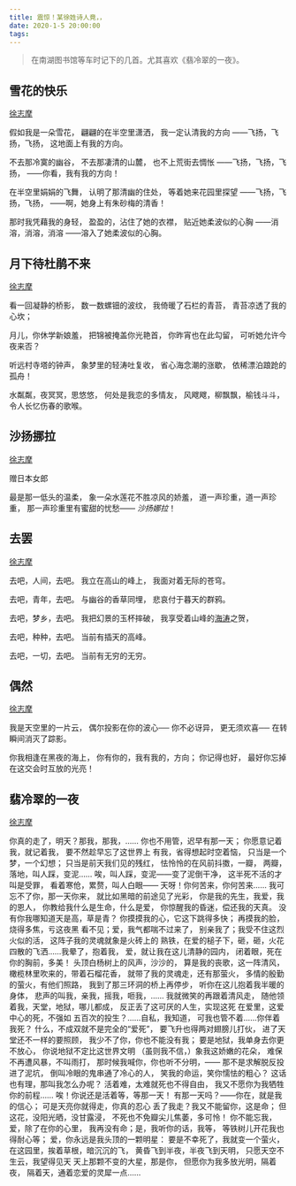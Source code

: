 ```yaml
---
title: 震惊！某徐姓诗人竟，，
date: 2020-1-5 20:00:00
tags:
---
```

> 在南湖图书馆等车时记下的几首。尤其喜欢《翡冷翠的一夜》。

## 雪花的快乐

[徐志摩 ](https://hanyu.baidu.com/s?wd=徐志摩)

假如我是一朵雪花，
翩翩的在半空里潇洒，
我一定认清我的方向
——飞扬，飞扬，飞扬，
这地面上有我的方向。

不去那冷寞的幽谷，
不去那凄清的山麓，
也不上荒街去惆怅
——飞扬，飞扬，飞扬，
——你看，我有我的方向！

在半空里娟娟的飞舞，
认明了那清幽的住处，
等着她来花园里探望
——飞扬，飞扬，飞扬，
——啊，她身上有朱砂梅的清香！

那时我凭藉我的身轻，
盈盈的，沾住了她的衣襟，
贴近她柔波似的心胸
——消溶，消溶，消溶
——溶入了她柔波似的心胸。



## 月下待杜鹃不来

[徐志摩 ](https://hanyu.baidu.com/s?wd=徐志摩)

看一回凝静的桥影，
数一数螺钿的波纹，
我倚暖了石栏的青苔，
青苔凉透了我的心坎；

月儿，你休学新娘羞，
把锦被掩盖你光艳首，
你昨宵也在此勾留，
可听她允许今夜来否？

听远村寺塔的钟声，
象梦里的轻涛吐复收，
省心海念潮的涨歇，
依稀漂泊踉跄的孤舟！

水粼粼，夜冥冥，思悠悠，
何处是我恋的多情友，
风飕飕，柳飘飘，榆钱斗斗，
令人长忆伤春的歌喉。



## 沙扬挪拉

[徐志摩 ](https://hanyu.baidu.com/s?wd=徐志摩)

赠日本女郎

最是那一低头的温柔，
象一朵水莲花不胜凉风的娇羞，
道一声珍重，道一声珍重，
那一声珍重里有蜜甜的忧愁——
*沙扬娜拉*！



## 去罢

[徐志摩 ](https://hanyu.baidu.com/s?wd=徐志摩)

去吧，人间，去吧。
我立在高山的峰上，
我面对着无际的苍穹。

去吧，青年，去吧。
与幽谷的香草同埋，
悲哀付于暮天的群鸦。

去吧，梦乡，去吧。
我把幻景的玉杯摔破，
我享受着山峰的[海涛](https://baike.baidu.com/item/海涛)之贺，

去吧，种种，去吧。
当前有插天的高峰。

去吧，一切，去吧。
当前有无穷的无穷。



## 偶然

[徐志摩 ](https://hanyu.baidu.com/s?wd=徐志摩)

我是天空里的一片云，
偶尔投影在你的波心──
你不必讶异，
更无须欢喜──
在转瞬间消灭了踪影。

你我相逢在黑夜的海上，
你有你的，我有我的，方向；
你记得也好，
最好你忘掉
在这交会时互放的光亮！



## 翡冷翠的一夜

[徐志摩 ](https://hanyu.baidu.com/s?wd=徐志摩)

你真的走了，明天？那我，那我，……
你也不用管，迟早有那一天；
你愿意记着我，就记着我，
要不然趁早忘了这世界上
有我，省得想起时空着恼，
只当是一个梦，一个幻想；
只当是前天我们见的残红，
怯怜怜的在风前抖擞，一瓣，
两瓣，落地，叫人踩，变泥……
唉，叫人踩，变泥——变了泥倒干净，
这半死不活的才叫是受罪，
看着寒伧，累赘，叫人白眼——
天呀！你何苦来，你何苦来……
我可忘不了你，那一天你来，
就比如黑暗的前途见了光彩，
你是我的先生，我爱，我的恩人，
你教给我什么是生命，什么是爱，
你惊醒我的昏迷，偿还我的天真。
没有你我哪知道天是高，草是青？
你摸摸我的心，它这下跳得多快；
再摸我的脸，烧得多焦，亏这夜黑
看不见；爱，我气都喘不过来了，
别亲我了；我受不住这烈火似的活，
这阵子我的灵魂就象是火砖上的
熟铁，在爱的槌子下，砸，砸，火花
四散的飞洒……我晕了，抱着我，
爱，就让我在这儿清静的园内，
闭着眼，死在你的胸前，多美！
头顶白杨树上的风声，沙沙的，
算是我的丧歌，这一阵清风，
橄榄林里吹来的，带着石榴花香，
就带了我的灵魂走，还有那萤火，
多情的殷勤的萤火，有他们照路，
我到了那三环洞的桥上再停步，
听你在这儿抱着我半暖的身体，
悲声的叫我，亲我，摇我，咂我，……
我就微笑的再跟着清风走，
随他领着我，天堂，地狱，哪儿都成，
反正丢了这可厌的人生，实现这死
在爱里，这爱中心的死，不强如
五百次的投生？……自私，我知道，
可我也管不着……你伴着我死？
什么，不成双就不是完全的“爱死”，
要飞升也得两对翅膀儿打伙，
进了天堂还不一样的要照顾，
我少不了你，你也不能没有我；
要是地狱，我单身去你更不放心，
你说地狱不定比这世界文明
（虽则我不信，）象我这娇嫩的花朵，
难保不再遭风暴，不叫雨打，
那时候我喊你，你也听不分明，——
那不是求解脱反投进了泥坑，
倒叫冷眼的鬼串通了冷心的人，
笑我的命运，笑你懦怯的粗心？
这话也有理，那叫我怎么办呢？
活着难，太难就死也不得自由，
我又不愿你为我牺牲你的前程……
唉！你说还是活着等，等那一天！
有那一天吗？——你在，就是我的信心；
可是天亮你就得走，你真的忍心
丢了我走？我又不能留你，这是命；
但这花，没阳光晒，没甘露浸，
不死也不免瓣尖儿焦萎，多可怜！
你不能忘我，爱，除了在你的心里，
我再没有命；是，我听你的话，我等，
等铁树儿开花我也得耐心等；
爱，你永远是我头顶的一颗明星：
要是不幸死了，我就变一个萤火，
在这园里，挨着草根，暗沉沉的飞，
黄昏飞到半夜，半夜飞到天明，
只愿天空不生云，我望得见天
天上那颗不变的大星，那是你，
但愿你为我多放光明，隔着夜，
隔着天，通着恋爱的灵犀一点……